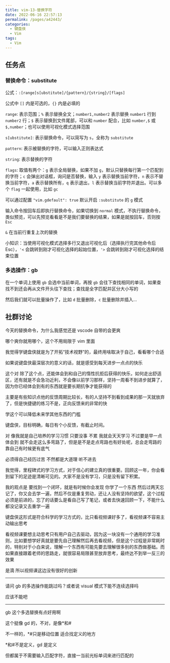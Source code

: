 ```yaml
---
title: vim-13-替换字符
date: 2022-06-16 22:57:13
permalink: /pages/a42443/
categories:
  - 键盘侠
  - Vim
tags:
  - Vim
---
```


## 任务点

### 替换命令：substitute

公式：`:[range]s[ubstitute]/{pattern}/{string}/[flags]`

公式中 `[]` 内是可选的，`{}` 内是必填的

`range`: 表示范围；`%` 表示替换全文；`number1,number2` 表示替换 `number1` 行到 `number2` 行；`$` 表示替换到文件尾部，可以和 `number` 配合，比如 `number,$` 或 `$,number`；也可以使用可视化模式选择范围

`s[ubstitute]`: 表示替换命令，可以简写为 `s`，全称为 `substitute`

`pattern`: 表示被替换的字符，可以输入正则表达式

`string`: 表示替换的字符

`flags`: 取值有两个：`g` 表示全局替换，如果不加 `g`，默认只替换每行第一个匹配到的字符；`c` 会弹出对话框，询问是否替换，输入 `y` 表示替换当前字符，`n` 表示不替换当前字符，`a` 表示替换所有，`q` 表示退出，`l` 表示替换当前字符并退出。可以多个 `flag` 一起使用，比如 `gc`

可以通过配置 `"vim.gdefault": true` 默认开启 `:substitute` 的 `g` 模式

输入命令按回车后即执行替换命令，如果切换到 `normal` 模式，不执行替换命令，类似预览，可以先预览看看是不是我们要替换的结果，如果是就按回车，否则按 `Esc`

`&` 在当前行重复上次的替换

小知识：当使用可视化模式选择多行又退出可视化后（选择执行完其他命令后 Esc），`'<` 会跳转到刚才可视化选择的起始位置，`'>` 会跳转到刚才可视化选择的结束位置

### 多选操作：gb

在一个单词上使用 `gb` 会选中当前单词，再按 `gb` 会往下查找相同的单词，如果查找不到还会再从文件开头往下查找；查找是全字匹配并区分大小写的

然后我们就可以批量操作了，比如 `d` 批量删除，`c` 批量删除并插入...

## 社群讨论

今天的替换命令，为什么我感觉还是 vscode 自带的会更爽

哪个爽你就用哪个，这个不用局限于 vim 里面

我觉得学键盘侠就是为了开拓“技术视野”的，最终用啥取决于自己，看看哪个合适

如果说键盘侠最深层次的意义的话，就是感受到每天进步一点点的快乐

这个对 除了这个点，还能体会到和自己的惰性抗拒后获得的快乐，如何走出舒适区，还有就是不会急功近利，不会像以前学习那样，坚持一周看不到进步就算了，因为你已经体会到有的东西就是要长期抗争才能获得的

主要是有些知识点他的反馈周期比较长，有的人坚持不到看到成果的那一天就放弃了，但是快捷键的练习不是，正向反馈来的非常的快

学这个可以降低未来学其他东西的门槛

键盘侠，目标明确，每日有个小反馈，有截止时间。

对 像我就是自己培养的学习习惯 只要没事 不累 我就会天天学习 不过要是早一点体会到 就不会走这么多弯路了，但是是不是走点弯路也有好处呢，总会走弯路的 靠自己有时候更有底气

必须得自己经历过苦 不然都是大道理 听不进去

我觉得，里程碑式的学习方式，对于信心的建立真的很重要。回顾这一年，你会看到留下的足迹是清晰可见的。大家不是没有学习，只是没有留下积累。

我的观点是 要找到一个闭环，就是有时候你会发现 你学了一个东西 然后过两天忘记了，你又会去学一遍，然后不仅是重复劳动，还让人没有坚持的欲望，这个过程必须是前进的，忘了的话要么是看自己写了笔记，或者去快速回顾一下，不能什么都没记录又去重学一遍

键盘侠这形式是符合科学的学习方式的，比只看视频课好多了，看视频课不容易主动输出思考

看视频课要想主动思考只有用户自己去驱动，因为这一块没有一个通用的学习准则，比如要想学好真就是要先自己理解然后再去看视频，但是这个过程是非常耗时的，特别对于小白来说，理解一个东西有可能先要去理解很多别的东西做基础。而如果直接跟着老师的思路走，就很容易局限甚至放弃思考，最终达不到举一反三的效果

是滴 所以视频课这边没有很好的创新

<hr />

请问 gb 的多选操作能跳过吗？或者说 visual 模式下能不连续选择吗

应该不能吧

<hr />

gb 这个多选替换有点好用啊

这个挺像 gd 的，不对，是像\*和#

不一样的，\*#只是移动位置 适合找定义的地方

\*和#不是定义，gd 是定义

但都属于不需要输入匹配字符，直接一当前光标单词来进行匹配的
